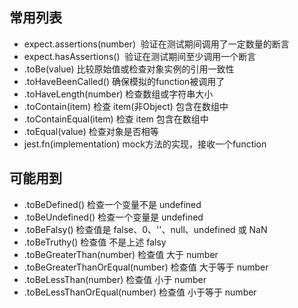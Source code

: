 ## 常用列表

- expect.assertions(number)  验证在测试期间调用了一定数量的断言
- expect.hasAssertions()  验证在测试期间至少调用一个断言
- .toBe(value)  比较原始值或检查对象实例的引用一致性
- .toHaveBeenCalled() 确保模拟的function被调用了
- .toHaveLength(number) 检查数组或字符串大小
- .toContain(item) 检查 item(非Object) 包含在数组中
- .toContainEqual(item)  检查 item 包含在数组中
- .toEqual(value) 检查对象是否相等
- jest.fn(implementation)  mock方法的实现，接收一个function
  
## 可能用到

- .toBeDefined()  检查一个变量不是 undefined
- .toBeUndefined()  检查一个变量是 undefined
- .toBeFalsy()  检查值是 false、0、''、null、undefined 或 NaN
- .toBeTruthy()  检查值 不是上述 falsy
- .toBeGreaterThan(number) 检查值 大于 number
- .toBeGreaterThanOrEqual(number) 检查值 大于等于 number
- .toBeLessThan(number) 检查值 小于 number
- .toBeLessThanOrEqual(number) 检查值 小于等于 number
